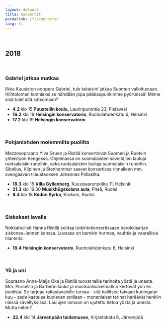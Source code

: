 ```yaml
---
layout: default
title: Konsertit
permalink: /fi/concerts/
lang: fi
---
```


<br/>

## 2018

<br/>

### Gabriel jatkaa matkaa

Ilkka Kuusiston ooppera Gabriel, tule takaisin! jatkaa Suomen valloitustaan. Hiihtoloman kunniaksi se nähdään jopa pääkaupunkimme pyörteissä! Minne sinä tulet sitä katsomaan?

- __4.2__ klo 15 __Puustellin koulu,__ Laurinpurontie 23, Pielavesi
- __16.2__ klo 19 __Helsingin konservatorio__, Ruoholahdenkatu 6, Helsinki
- __17.2__ klo 19 __Helsingin konservatorio__

<br/>

### Pohjanlahden molemmilta puolilta

Mezzosopraano Ylva Gruen ja Ristilä konsertoivat Suomen ja Ruotsin yhteistyön hengessä. Ohjelmassa on suomalaisten säveltäjien lauluja ruotsalaisiin runoihin, sekä ruotsalaisten lauluja suomalaisiin runoihin. Sibelius, Kilpinen ja Stenhammar saavat konsertissa rinnalleen mm. svengaavan tilausteoksen Johannes Pollakilta.

- __18.3__ klo 15 __Villa Gyllenberg__, Kuusisaarenpolku 11, Helsinki
- __21.3__ klo 19.30 __Musikhögskolans aula__, Piteå, Ruotsi
- __8.4__ klo 18 __Rödön Kyrka__, Krokom, Ruotsi

<br/>

### Siskokset lavalla

Nokkahuilisti Hanna Ristilä soittaa tutkintokonsertissaan barokkisarjan siskonsa Jennan kanssa. Luvassa on barokin hurmaa, vauhtia ja vaarallisia tilanteita.

- __18.4 Helsingin konservatorio__, Ruoholahdenkatu 6, Helsinki

<br/>

### Yö ja uni

Sopraano Anna-Maija Oka ja Ristilä tuovat teille tarinoita yöstä ja unesta. Mm. Purcellin ja Barberin laulut ja musikaalisävelmätkin kertovat yön eri puolista. Se tarjoaa rakastavaisille turvaa - sitä hallitsee taivaan kuningatar kuu - sade kastelee kuolevan sotilaan - monenlaiset tarinat heräävät henkiin näissä sävellyksissä. Laulujen lomaan on ujutettu tietoa yöstä ja unesta. Mutta miten?

- __22.4__ klo 14 __Järvenpään taidemuseo__, Kirjastokatu 8, Järvenpää

<br/>
